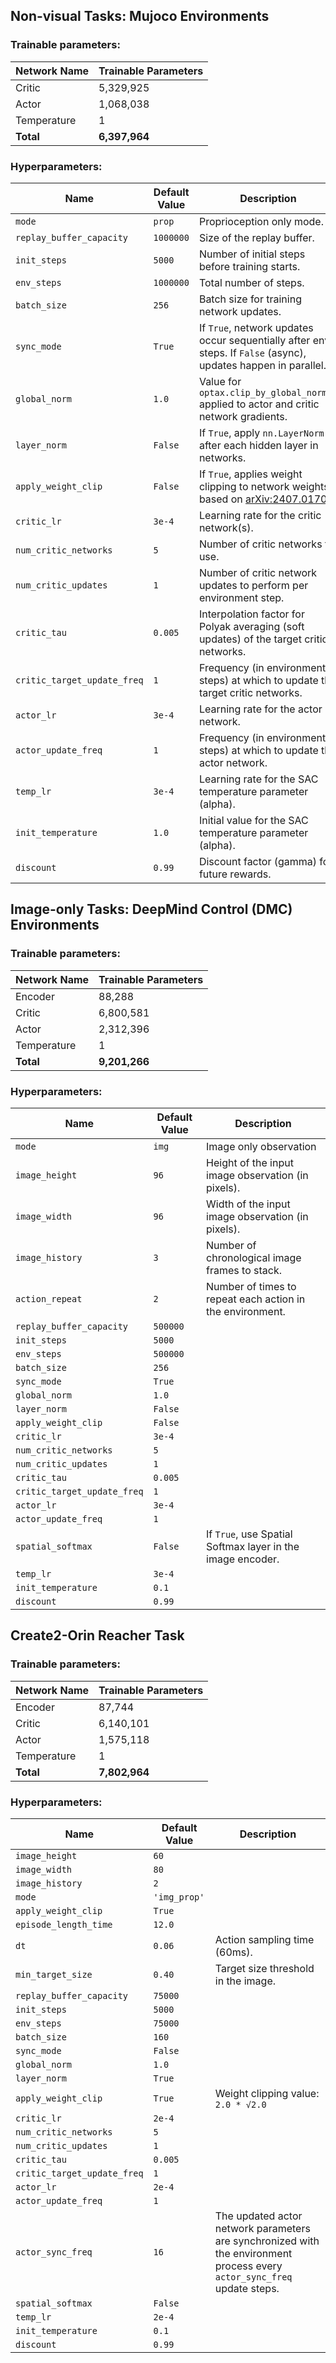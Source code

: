 ## Non-visual Tasks: Mujoco Environments

### Trainable parameters:

| Network Name | Trainable Parameters |
|----------|----------|
| Critic | 5,329,925 |
| Actor | 1,068,038 |
| Temperature | 1 |
| **Total** | **6,397,964** |

### Hyperparameters:
| Name                      | Default Value   | Description                                                                                                                               |
|---------------------------|-----------------|-------------------------------------------------------------------------------------------------------------------------------------------|
| `mode`                    | `prop`        | Proprioception only mode.                                                     |
| `replay_buffer_capacity`  | `1000000`       | Size of the replay buffer.                                                                                                        |
| `init_steps`              | `5000`          | Number of initial steps before training starts.                                                             |
| `env_steps`               | `1000000`       | Total number of steps.                                                                     |
| `batch_size`              | `256`           | Batch size for training network updates.                                                                                                  |
| `sync_mode`               | `True`          | If `True`, network updates occur sequentially after env steps. If `False` (async), updates happen in parallel.                                |
| `global_norm`             | `1.0`           | Value for `optax.clip_by_global_norm()` applied to actor and critic network gradients.                                                    |
| `layer_norm`              | `False`         | If `True`, apply `nn.LayerNorm` after each hidden layer in networks.                                                                        |
| `apply_weight_clip`       | `False`         | If `True`, applies weight clipping to network weights based on [arXiv:2407.01704](https://arxiv.org/abs/2407.01704).                           |
| `critic_lr`               | `3e-4`          | Learning rate for the critic network(s).                                                                                                  |
| `num_critic_networks`     | `5`             | Number of critic networks to use.                                                                                |
| `num_critic_updates`      | `1`             | Number of critic network updates to perform per environment step.                                                                           |
| `critic_tau`              | `0.005`         | Interpolation factor for Polyak averaging (soft updates) of the target critic networks.                                                     |
| `critic_target_update_freq` | `1`             | Frequency (in environment steps) at which to update the target critic networks.                                                           |
| `actor_lr`                | `3e-4`          | Learning rate for the actor network.                                                                                                      |
| `actor_update_freq`       | `1`             | Frequency (in environment steps) at which to update the actor network.                                                                    |
| `temp_lr`                 | `3e-4`          | Learning rate for the SAC temperature parameter (alpha).                                                                                  |
| `init_temperature`        | `1.0`           | Initial value for the SAC temperature parameter (alpha).                                                                                  |
| `discount`                | `0.99`          | Discount factor (gamma) for future rewards.                                                                                               |



## Image-only Tasks: DeepMind Control (DMC) Environments

### Trainable parameters:

| Network Name | Trainable Parameters |
|----------|----------|
| Encoder | 88,288 |
| Critic | 6,800,581 |
| Actor | 2,312,396 |
| Temperature | 1 |
| **Total** | **9,201,266** |

### Hyperparameters:
| Name                      | Default Value   | Description                                                                                                                               |
|---------------------------|-----------------|-------------------------------------------------------------------------------------------------------------------------------------------|
| `mode`                    | `img`         | Image only observation          |
| `image_height`            | `96`            | Height of the input image observation (in pixels).                                                               |
| `image_width`             | `96`            | Width of the input image observation (in pixels).                                                                |
| `image_history`           | `3`             | Number of chronological image frames to stack.                                                 |
| `action_repeat`           | `2`             | Number of times to repeat each action in the environment.                                                                                 |
| `replay_buffer_capacity`  | `500000`        |                                                                                                              |
| `init_steps`              | `5000`          |                                                                                          |
| `env_steps`               | `500000`        |                                                                                                                  |
| `batch_size`              | `256`           |                                                                                                  |
| `sync_mode`               | `True`          |                                |
| `global_norm`             | `1.0`           |                                                   |
| `layer_norm`              | `False`         |                                                                        |
| `apply_weight_clip`       | `False`         |                           |
| `critic_lr`               | `3e-4`          |                                                                                                 |
| `num_critic_networks`     | `5`             |                                                                                                       |
| `num_critic_updates`      | `1`             |                                                                            |
| `critic_tau`              | `0.005`         |                                                     |
| `critic_target_update_freq` | `1`             |                                                        |
| `actor_lr`                | `3e-4`          |                                                                                                      |
| `actor_update_freq`       | `1`             |                                                                    |
| `spatial_softmax`         | `False`         | If `True`, use Spatial Softmax layer in the image encoder.                                           |
| `temp_lr`                 | `3e-4`          |                                                                                |
| `init_temperature`        | `0.1`           |                                                                              |
| `discount`                | `0.99`          |                                                                                           |


## Create2-Orin Reacher Task

### Trainable parameters:

| Network Name | Trainable Parameters |
|----------|----------|
| Encoder | 87,744 |
| Critic | 6,140,101 |
| Actor | 1,575,118 |
| Temperature | 1 |
| **Total** | **7,802,964** |

### Hyperparameters:
| Name                      | Default Value   | Description                                                                                                                               |
|---------------------------|-----------------|-------------------------------------------------------------------------------------------------------------------------------------------|
| `image_height`            | `60`                              | |
| `image_width`             | `80`                              | |
| `image_history`           | `2`                               | |
| `mode`                    | `'img_prop'`                      | |
| `apply_weight_clip`       | `True`                            | |
| `episode_length_time`     | `12.0`                            | |
| `dt`                      | `0.06`                            | Action sampling time (60ms). |
| `min_target_size`         | `0.40`                            | Target size threshold in the image. |
| `replay_buffer_capacity`  | `75000`                           | |
| `init_steps`              | `5000`                            | |
| `env_steps`               | `75000`                           | |
| `batch_size`              | `160`                             | |
| `sync_mode`               | `False`                           | |
| `global_norm`             | `1.0`                             | |
| `layer_norm`              | `True`                            | |
| `apply_weight_clip`       | `True`                             | Weight clipping value: `2.0 * √2.0`                           |
| `critic_lr`               | `2e-4`                            | |
| `num_critic_networks`     | `5`                               | |
| `num_critic_updates`      | `1`                               | |
| `critic_tau`              | `0.005`                           | |
| `critic_target_update_freq` | `1`                               | |
| `actor_lr`                | `2e-4`                            | |
| `actor_update_freq`       | `1`                               | |
| `actor_sync_freq`         | `16`                              | The updated actor network parameters are synchronized with the environment process every `actor_sync_freq` update steps. |
| `spatial_softmax`         | `False`                           | |
| `temp_lr`                 | `2e-4`                            | |
| `init_temperature`        | `0.1`                             | |
| `discount`                | `0.99`                            | |
